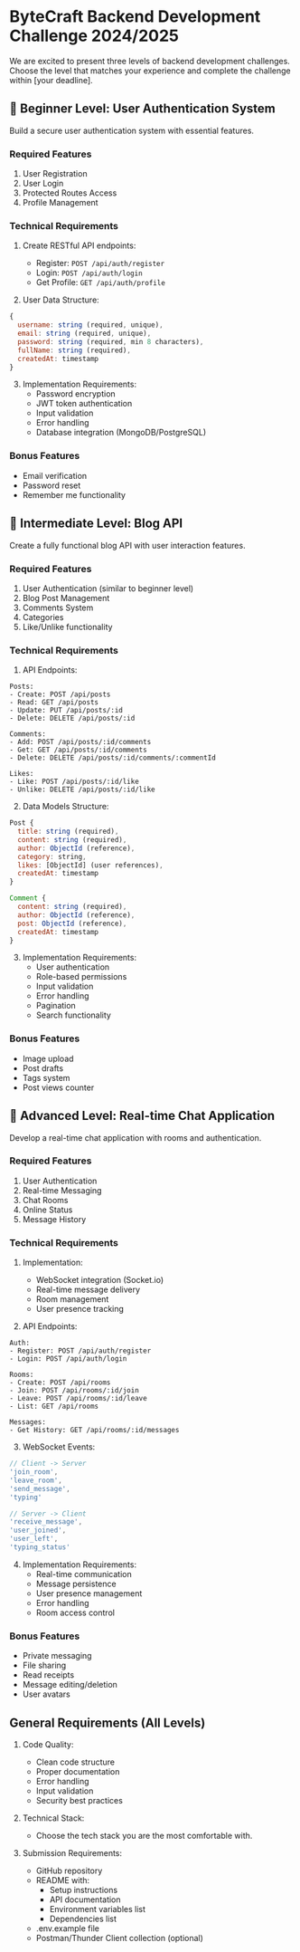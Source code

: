 # ByteCraft Backend Development Challenge 2024/2025

We are excited to present three levels of backend development challenges. Choose the level that matches your experience and complete the challenge within [your deadline].

## 🌱 Beginner Level: User Authentication System

Build a secure user authentication system with essential features.

### Required Features

1. User Registration
2. User Login
3. Protected Routes Access
4. Profile Management

### Technical Requirements

1. Create RESTful API endpoints:
   - Register: `POST /api/auth/register`
   - Login: `POST /api/auth/login`
   - Get Profile: `GET /api/auth/profile`

2. User Data Structure:

```javascript
{
  username: string (required, unique),
  email: string (required, unique),
  password: string (required, min 8 characters),
  fullName: string (required),
  createdAt: timestamp
}
```

3. Implementation Requirements:
   - Password encryption
   - JWT token authentication
   - Input validation
   - Error handling
   - Database integration (MongoDB/PostgreSQL)

### Bonus Features

- Email verification
- Password reset
- Remember me functionality

## 🚀 Intermediate Level: Blog API

Create a fully functional blog API with user interaction features.

### Required Features

1. User Authentication (similar to beginner level)
2. Blog Post Management
3. Comments System
4. Categories
5. Like/Unlike functionality

### Technical Requirements

1. API Endpoints:

```
Posts:
- Create: POST /api/posts
- Read: GET /api/posts
- Update: PUT /api/posts/:id
- Delete: DELETE /api/posts/:id

Comments:
- Add: POST /api/posts/:id/comments
- Get: GET /api/posts/:id/comments
- Delete: DELETE /api/posts/:id/comments/:commentId

Likes:
- Like: POST /api/posts/:id/like
- Unlike: DELETE /api/posts/:id/like
```

2. Data Models Structure:

```javascript
Post {
  title: string (required),
  content: string (required),
  author: ObjectId (reference),
  category: string,
  likes: [ObjectId] (user references),
  createdAt: timestamp
}

Comment {
  content: string (required),
  author: ObjectId (reference),
  post: ObjectId (reference),
  createdAt: timestamp
}
```

3. Implementation Requirements:
   - User authentication
   - Role-based permissions
   - Input validation
   - Error handling
   - Pagination
   - Search functionality

### Bonus Features

- Image upload
- Post drafts
- Tags system
- Post views counter

## 🎯 Advanced Level: Real-time Chat Application

Develop a real-time chat application with rooms and authentication.

### Required Features

1. User Authentication
2. Real-time Messaging
3. Chat Rooms
4. Online Status
5. Message History

### Technical Requirements

1. Implementation:
   - WebSocket integration (Socket.io)
   - Real-time message delivery
   - Room management
   - User presence tracking

2. API Endpoints:

```
Auth:
- Register: POST /api/auth/register
- Login: POST /api/auth/login

Rooms:
- Create: POST /api/rooms
- Join: POST /api/rooms/:id/join
- Leave: POST /api/rooms/:id/leave
- List: GET /api/rooms

Messages:
- Get History: GET /api/rooms/:id/messages
```

3. WebSocket Events:

```javascript
// Client -> Server
'join_room',
'leave_room',
'send_message',
'typing'

// Server -> Client
'receive_message',
'user_joined',
'user_left',
'typing_status'
```

4. Implementation Requirements:
   - Real-time communication
   - Message persistence
   - User presence management
   - Error handling
   - Room access control

### Bonus Features

- Private messaging
- File sharing
- Read receipts
- Message editing/deletion
- User avatars

## General Requirements (All Levels)

1. Code Quality:
   - Clean code structure
   - Proper documentation
   - Error handling
   - Input validation
   - Security best practices

2. Technical Stack:
   - Choose the tech stack you are the most comfortable with.

3. Submission Requirements:
   - GitHub repository
   - README with:
     - Setup instructions
     - API documentation
     - Environment variables list
     - Dependencies list
   - .env.example file
   - Postman/Thunder Client collection (optional)
